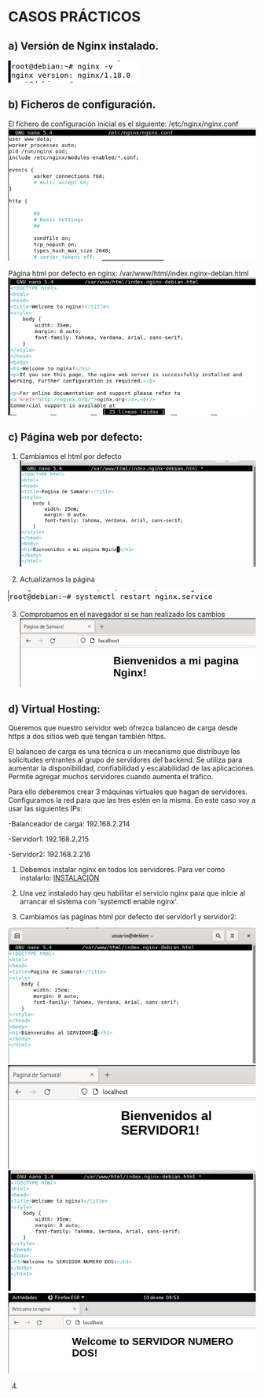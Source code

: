 # CASOS PRÁCTICOS
## a) Versión de Nginx instalado.
![version](https://github.com/samarameit/NGINX/blob/main/imagenes/nginx3.PNG?raw=true)
## b) Ficheros de configuración.

El fichero de configuración inicial es el siguiente: /etc/nginx/nginx.conf
![confi1](https://github.com/samarameit/NGINX/blob/main/imagenes/nginx5.PNG?raw=true)

Página html por defecto en nginx: /var/www/html/index.nginx-debian.html
![confi2](https://github.com/samarameit/NGINX/blob/main/imagenes/nginx6confi.PNG?raw=true)

## c) Página web por defecto:
1. Cambiamos el html por defecto
![paginahtml](https://github.com/samarameit/NGINX/blob/main/imagenes/paginanginx1.PNG?raw=true)

2. Actualizamos la página

![actualizar](https://github.com/samarameit/NGINX/blob/main/imagenes/pagina2.PNG?raw=true)

3. Comprobamos en el navegador si se han realizado los cambios
![comprobar](https://github.com/samarameit/NGINX/blob/main/imagenes/pagina3.PNG?raw=true)

## d) Virtual Hosting:
Queremos que nuestro servidor web ofrezca balanceo de carga desde https  a dos sitios web que tengan también https.

El balanceo de carga es una técnica o un mecanismo que distribuye las solicitudes entrantes al grupo de servidores del backend. Se utiliza para aumentar la disponibilidad, confiabilidad y escalabilidad de las aplicaciones. Permite agregar muchos servidores cuando aumenta el tráfico.

Para ello deberemos crear 3 máquinas virtuales que hagan de servidores. Configuramos la red para que las tres estén en la misma.
En este caso voy a usar las siguientes IPs:

-Balanceador de carga: 192.168.2.214

-Servidor1: 192.168.2.215

-Servidor2: 192.168.2.216

1. Debemos instalar nginx en todos los servidores. Para ver como instalarlo: [INSTALACIÓN](https://github.com/samarameit/NGINX/blob/main/instalacion.md)

2. Una vez instalado hay qeu habilitar el servicio nginx para que inicie al arrancar el sistema con 'systemctl enable nginx'.

3. Cambiamos las páginas html por defecto del servidor1 y servidor2:

![servidor1](https://github.com/samarameit/NGINX/blob/main/imagenes/htmlserv1.PNG?raw=true)
![](https://github.com/samarameit/NGINX/blob/main/imagenes/serv1.PNG?raw=true)
![servidor2](https://github.com/samarameit/NGINX/blob/main/imagenes/htmlserv2.PNG?raw=true)
![](https://github.com/samarameit/NGINX/blob/main/imagenes/serv2.PNG?raw=true)

4.
